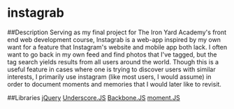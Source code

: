 instagrab
====================

##Description
Serving as my final project for The Iron Yard Academy's front end web development course, Instagrab is a web-app inspired by my own want for a feature that Instagram's website and mobile app both lack. I often want to go back in my own feed and find photos that I've tagged, but the tag search yields results from all users around the world. Though this is a useful feature in cases where one is trying to discover users with similar interests, I primarily use instagram (like most users, I would assume) in order to document moments and memories that I would later like to revisit.

##Libraries
[jQuery](http://jquery.com/)
[Underscore.JS](http://underscorejs.org/)
[Backbone.JS](http://backbonejs.org/)
[moment.JS](http://moment.js.com/)
